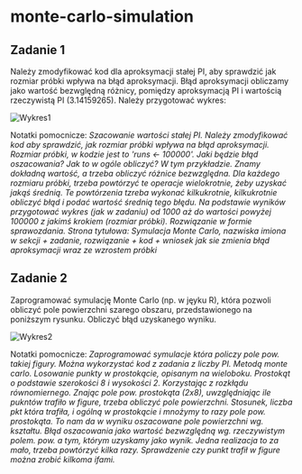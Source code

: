 # monte-carlo-simulation

## Zadanie 1
Należy zmodyfikować kod dla aproksymacji stałej PI, aby sprawdzić jak rozmiar próbki wpływa na błąd aproksymacji. Błąd aproksymacji obliczamy jako wartość bezwględną różnicy, pomiędzy aproksymacją PI i wartością rzeczywistą PI (3.14159265). Należy przygotować wykres:

![Wykres1](https://i.imgur.com/ATC0sbD.png)

Notatki pomocnicze:
*Szacowanie wartości stałej PI. Należy zmodyfikować kod aby sprawdzić, jak rozmiar próbki wpływa na błąd aproksymacji.
Rozmiar próbki, w kodzie jest to 'runs <- 100000'. Jaki będzie błąd oszacowania? Jak to w ogóle obliczyć? W tym przykładzie. Znamy dokładną wartość, a trzeba obliczyć różnice bezwzględna. Dla każdego rozmiaru próbki, trzeba powtórzyć te operacje wielokrotnie, żeby uzyskać jakąś średnią. Te powtórzenia tzreba wykonać kilkukrotnie, kilkukrotnie obliczyć błąd i podać wartość średnią tego błędu. Na podstawie wyników przygotować wykres (jak w zadaniu) od 1000 aż do wartości powyżej 100000 z jakimś krokiem (rozmiar próbki). Rozwiązanie w formie sprawozdania. Strona tytułowa: Symulacja Monte Carlo, nazwiska imiona w sekcji + zadanie, rozwiązanie + kod + wniosek jak sie zmienia błąd aproksymacji wraz ze wzrostem próbki*

## Zadanie 2
Zaprogramować symulację Monte Carlo (np. w jęyku R), która pozwoli obliczyć pole powierzchni szarego obszaru, przedstawionego na poniższym rysunku. Obliczyć błąd uzyskanego wyniku.

![Wykres2](https://i.imgur.com/hKRwiO3.png)

Notatki pomocnicze:
*Zaprogramować symulacje która policzy pole pow. takiej figury. Można wykorzystać kod z zadania z liczby PI. Metodą monte carlo. Losowanie punkty w prostokącie, opisanym na wieloboku. Prostokąt o podstawie szerokości 8 i wysokości 2. Korzystając z rozkłądu równomiernego. Znając pole pow. prostokąta (2x8), uwzględniając ile pukntów trafiło w figure, trzeba obliczyć pole powierzchni. Stosunek, liczba pkt która trafiła, i ogólną w prostokącie i mnożymy to razy pole pow. prostokąta. To nam da w wyniku oszacowane pole powierzchni wg. kształtu. Błąd oszacowania jako wartość bezwzględną wg. rzeczywistym polem. pow. a tym, którym uzyskamy jako wynik. Jedna realizacja to za mało, trzeba powtórzyć kilka razy. Sprawdzenie czy punkt trafił w figure można zrobić kilkoma ifami.*
